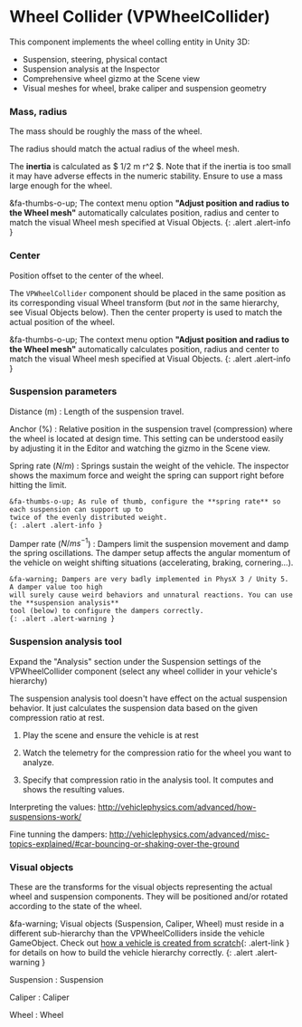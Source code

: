 # Wheel Collider (VPWheelCollider)

This component implements the wheel colling entity in Unity 3D:

- Suspension, steering, physical contact
- Suspension analysis at the Inspector
- Comprehensive wheel gizmo at the Scene view
- Visual meshes for wheel, brake caliper and suspension geometry

### Mass, radius

The mass should be roughly the mass of the wheel.

The radius should match the actual radius of the wheel mesh.

The **inertia** is calculated as $ 1/2 m r^2 $. Note that if the inertia is too small it may have
adverse effects in the numeric stability. Ensure to use a mass large enough for the wheel.

&fa-thumbs-o-up; The context menu option **"Adjust position and radius to the Wheel mesh"**
automatically calculates position, radius and center to match the visual Wheel mesh specified at
Visual Objects.
{: .alert .alert-info }

### Center

Position offset to the center of the wheel.

The `VPWheelCollider` component should be placed in the same position as its corresponding visual
Wheel transform (but _not_ in the same hierarchy, see Visual Objects below). Then the center
property is used to match the actual position of the wheel.

&fa-thumbs-o-up; The context menu option **"Adjust position and radius to the Wheel mesh"**
automatically calculates position, radius and center to match the visual Wheel mesh specified at
Visual Objects.
{: .alert .alert-info }

### Suspension parameters

Distance (m)
:	Length of the suspension travel.

Anchor (%)
:	Relative position in the suspension travel (compression) where the wheel is located at design
	time. This setting can be understood easily by adjusting it in the Editor and watching the
	gizmo in the Scene view.

Spring rate ($N/m$)
:	Springs sustain the weight of the vehicle. The inspector shows the maximum force and weight the
	spring can support right before hitting the limit.

	&fa-thumbs-o-up; As rule of thumb, configure the **spring rate** so each suspension can support up to
	twice of the evenly distributed weight.
	{: .alert .alert-info }

Damper rate ($N/ms^{-1}$)
:	Dampers limit the suspension movement and damp the spring oscillations. The damper setup affects
	the angular momentum of the vehicle on weight shifting situations (accelerating, braking,
	cornering...).

	&fa-warning; Dampers are very badly implemented in PhysX 3 / Unity 5. A damper value too high
	will surely cause weird behaviors and unnatural reactions. You can use the **suspension analysis**
	tool (below) to configure the dampers correctly.
	{: .alert .alert-warning }

### Suspension analysis tool

Expand the "Analysis" section under the Suspension settings of the VPWheelCollider component
(select any wheel collider in your vehicle's hierarchy)

The suspension analysis tool doesn't have effect on the actual suspension behavior. It just
calculates the suspension data based on the given compression ratio at rest.

1) Play the scene and ensure the vehicle is at rest

2) Watch the telemetry for the compression ratio for the wheel you want to analyze.

3) Specify that compression ratio in the analysis tool. It computes and shows the resulting values.

Interpreting the values:
http://vehiclephysics.com/advanced/how-suspensions-work/

Fine tunning the dampers:
http://vehiclephysics.com/advanced/misc-topics-explained/#car-bouncing-or-shaking-over-the-ground

### Visual objects

These are the transforms for the visual objects representing the actual wheel and suspension
components. They will be positioned and/or rotated according to the state of the wheel.

&fa-warning; Visual objects (Suspension, Caliper, Wheel) must reside in a different sub-hierarchy
	than the VPWheelColliders inside the vehicle GameObject. Check out [how a vehicle is created from
	scratch](../user-guide/vehicle-creation.md){: .alert-link } for details on how to build the
	vehicle hierarchy correctly.
{: .alert .alert-warning }

Suspension
:	Suspension

Caliper
:	Caliper

Wheel
:	Wheel


